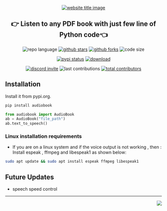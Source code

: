 <p align="center">
  <a href="https://codeperfectplus.github.io/audiobook/"><img src="https://capsule-render.vercel.app/api?type=rect&color=009ACD&height=100&section=header&text=audioBook&fontSize=80%&fontColor=ffffff" alt="website title image"></a>
  <h2 align="center">👉 Listen to any PDF book with just few line of Python code👈</h2>
</p>

<p align="center">
<img src="https://img.shields.io/github/pipenv/locked/python-version/codeperfectplus/audiobook?style=for-the-badge" alt="repo language">
<a href="https://github.com/codeperfectplus/audiobook/stargazers"><img src="https://img.shields.io/github/stars/codeperfectplus/audiobook?style=for-the-badge" alt="github stars"></a>
<a href="https://github.com/codeperfectplus/audiobook/network/members"><img src="https://img.shields.io/github/forks/codeperfectplus/audiobook?style=for-the-badge" alt="github forks"></a>
<img src="https://img.shields.io/github/languages/code-size/codeperfectplus/audiobook?style=for-the-badge" alt="code size">
  </p>
  <p align="center">
<a href="https://pypi.org/project/audiobook/"><img src="https://img.shields.io/pypi/status/audiobook.svg?style=for-the-badge" alt="pypi status"></a>
<a href="https://pypi.org/project/audiobook/"><img src="https://img.shields.io/pypi/dm/audiobook?style=for-the-badge" alt="download"></a>

</p>
<p align="center">
<a href="https://discord.gg/JfbK3bS"><img src="https://img.shields.io/discord/758030555005714512.svg?label=Discord&logo=Discord&colorB=7289da&style=for-the-badge" alt="discord invite"></a>
<img src="https://img.shields.io/github/last-commit/codeperfectplus/audiobook?style=for-the-badge" alt="last contributions">
<a href="https://api.github.com/repos/codeperfectplus/audiobook/contributors"><img src="https://img.shields.io/github/contributors/codeperfectplus/audiobook?style=for-the-badge" alt="total contributors"></a>
</p>

## Installation

Install it from pypi.org.

```sh
pip install audiobook
```

```python
from audiobook import AudioBook
ab = AudioBook("file_path")
ab.text_to_speech()
```

### Linux installation requirements

- If you are on a linux system and if the voice output is not working , then :
    Install espeak , ffmpeg and libespeak1 as shown below:

```sh
sudo apt update && sudo apt install espeak ffmpeg libespeak1
```

## Future Updates

- speech speed control

---
<img align="right" src="https://img.shields.io/badge/Made%20with-Python-1f425f.svg?style=for-the-badge">
